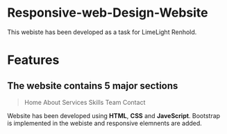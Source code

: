 # Responsive-web-Design-Website

This webiste has been developed as a task for LimeLight Renhold. 

# Features

## The website contains 5 major sections

> Home 
> About
> Services
> Skills
> Team 
> Contact

Website has been developed using **HTML**, **CSS** and **JaveScript**. Bootstrap is implemented in the webiste and responsive elemnents are added.

